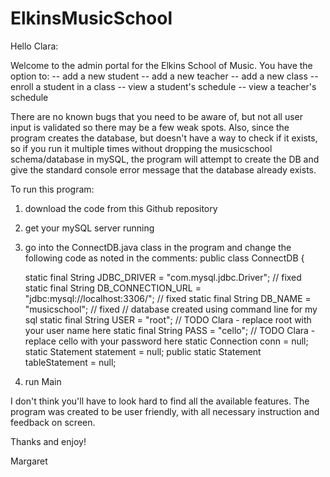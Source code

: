 # ElkinsMusicSchool

Hello Clara:

Welcome to the admin portal for the Elkins School of Music. You have the option to:
 -- add a new student
 -- add a new teacher
 -- add a new class
 -- enroll a student in a class
 -- view a student's schedule
 -- view a teacher's schedule

There are no known bugs that you need to be aware of, but not all user input is validated so there may be a few weak spots. Also, since the program creates the database, but doesn't have a way to check if it exists, so if you run it multiple times without dropping the musicschool schema/database in mySQL, the program will attempt to create the DB and give the standard console error message that the database already exists.

To run this program:
1) download the code from this Github repository
2) get your mySQL server running
3) go into the ConnectDB.java class in the program and change the following code as noted in the comments:
public class ConnectDB {

    static final String JDBC_DRIVER = "com.mysql.jdbc.Driver";  // fixed
    static final String DB_CONNECTION_URL = "jdbc:mysql://localhost:3306/";  // fixed
    static final String DB_NAME = "musicschool";  // fixed
    // database created using command line for my sql
    static final String USER = "root";  // TODO Clara - replace root with your user name here
    static final String PASS = "cello"; // TODO Clara - replace cello with your password here
    static Connection conn = null;
    static Statement statement = null;
    public static Statement tableStatement = null;
4) run Main

I don't think you'll have to look hard to find all the available features. The program was created to be user friendly,
with all necessary instruction and feedback on screen.

Thanks and enjoy!

Margaret
